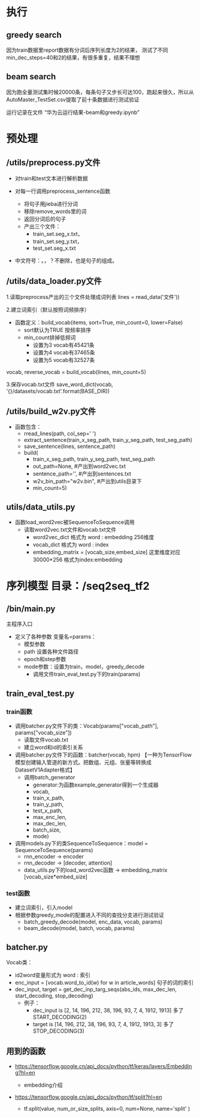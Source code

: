
# 执行

## greedy search

因为train数据里report数据有分词后序列长度为2的结果，
测试了不同min_dec_steps=40和2的结果，有很多重复，结果不理想

## beam search

因为跑全量测试集时候20000条，每条句子又步长可达100，跑起来很久，所以从AutoMaster_TestSet.csv提取了前十条数据进行测试验证


运行记录在文件 “华为云运行结果-beam和greedy.ipynb”



# 预处理

## /utils/preprocess.py文件

+ 对train和test文本进行解析数据

+ 对每一行调用preprocess\_sentence函数
    + 将句子用jieba进行分词
    + 移除remove_words里的词
    + 返回分词后的句子
    + 产出三个文件：
        + train\_set.seg\_x.txt，
        + train\_set.seg\_y.txt，
        + test\_set.seg\_x.txt

<!--（在设置停用词时候符号为中文符号：。？！等被移除）-->
+ 中文符号：。，？不删除，也是句子的组成。

## /utils/data_loader.py文件


1.读取preprocess产出的三个文件处理成词列表
lines = read_data('文件'))

2.建立词索引（默认按照词频排序）

+ 函数定义：build\_vocab(items, sort=True, min\_count=0, lower=False)
	+ sort默认为TRUE 按频率排序 
	+ min\_count排掉低频词
		+ 设置为3 vocab有45421条
		+ 设置为4 vocab有37465条
		+ 设置为5 vocab有32527条

vocab, reverse\_vocab = build\_vocab(lines, min\_count=5)

3.保存vocab.txt文件
save\_word\_dict(vocab, '{}/datasets/vocab.txt'.format(BASE\_DIR))


## /utils/build\_w2v.py文件

+ 函数包含：
	+ rread\_lines(path, col\_sep=' ')
	+ extract\_sentence(train\_x\_seg\_path, train\_y\_seg\_path, test\_seg\_path)
	+ save\_sentence(lines, sentence\_path)
	+ build(
		+ train\_x\_seg\_path, train\_y\_seg\_path, test\_seg\_path
		+ out\_path=None, #产出到word2vec.txt
		+ sentence\_path='', #产出到sentences.txt
       + w2v\_bin\_path="w2v.bin", #产出到utils目录下
       + min\_count=5)

## utils/data_utils.py

+ 函数load_word2vec被SequenceToSequence调用
	+ 读取word2vec.txt文件和vocab.txt文件
		+ word2vec\_dict 格式为 word : embedding 256维度
		+ vocab_dict 格式为 word : index
		+ embedding\_matrix = [vocab\_size,embed\_size] 这里维度对应30000*256 格式为index:embedding

# 序列模型 目录：/seq2seq\_tf2

## /bin/main.py
主程序入口

+ 定义了各种参数 变量名=params：
	+ 模型参数
	+ path 设置各种文件路径
	+ epoch和step参数
	+ mode参数：设置为train，model，greedy_decode
		+ 调用文件train\_eval\_test.py下的train(params) 

## train\_eval\_test.py

### train函数

+ 调用batcher.py文件下的类：Vocab(params["vocab\_path"], params["vocab\_size"])
	+ 读取文件vocab.txt 
	+ 建立word和id的索引关系
+ 调用batcher.py文件下的函数：batcher(vocab, hpm) 【一种为TensorFlow 模型创建输入管道的新方式。把数组、元组、张量等转换成DatasetV1Adapter格式】
	+ 调用batch_generator
		+ generator:为函数example_generator得到一个生成器
		+ vocab, 
		+ train\_x\_path, 
		+ train\_y\_path,
		+ test\_x\_path, 
		+ max\_enc\_len, 
		+ max\_dec\_len, 
		+ batch\_size, 
		+ mode)
+ 调用models.py下的类SequenceToSequence：model = SequenceToSequence(params)
	+ rnn\_encoder -> encoder
	+ rnn\_decoder -> [decoder, attention]
	+ data\_utils.py下的load_word2vec函数 -> embedding\_matrix \[vocab\_size*embed\_size]
	
### test函数

+ 建立词索引，引入model
+ 根据参数greedy_mode的配置进入不同的查找分支进行测试验证
	+ batch\_greedy\_decode(model, enc_data, vocab, params)  
	+ beam\_decode(model, batch, vocab, params)







## batcher.py

Vocab类：

+ id2word变量形式为 word : 索引
+ enc\_input = [vocab.word\_to\_id(w) for w in article_words] 句子的词的索引
+ dec\_input, target = get\_dec\_inp\_targ\_seqs(abs\_ids, max\_dec\_len, start\_decoding, stop_decoding)
	+ 例子：
		+ dec\_input is [2, 14, 196, 212, 38, 196, 93, 7, 4, 1912, 1913] 多了START\_DECODING(2)
		+ target is [14, 196, 212, 38, 196, 93, 7, 4, 1912, 1913, 3] 多了STOP_DECODING(3)


## 用到的函数

+ https://tensorflow.google.cn/api_docs/python/tf/keras/layers/Embedding?hl=en
	+ embedding介绍

+ https://tensorflow.google.cn/api_docs/python/tf/split?hl=en
	+ tf.split(value, num\_or\_size\_splits, axis=0, num=None, name='split'
)